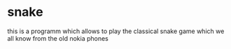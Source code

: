 # snake

this is a programm which allows to play the classical snake game which we all know from the old nokia phones 
